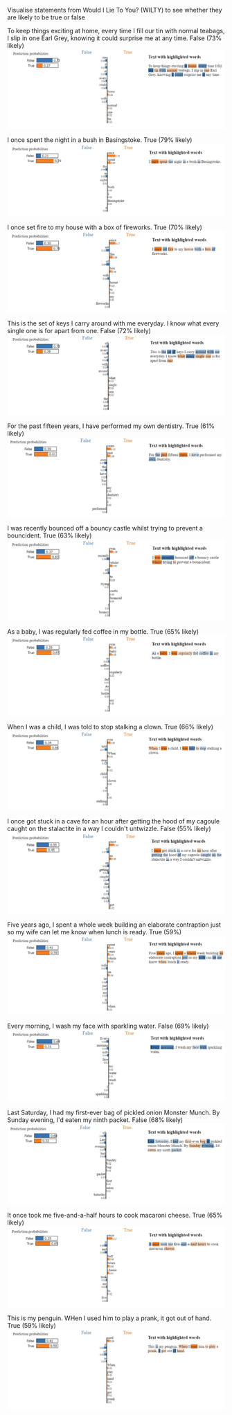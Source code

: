 Visualise statements from Would I Lie To You? (WILTY) to see whether they are likely to be true or false


To keep things exciting at home, every time I fill our tin with normal teabags, I slip in one Earl Grey, knowing it could surprise me at any time.
False (73% likely)
![alt text](https://github.com/emilyslade123/WILTY/blob/main/images/teabags.jpg)

I once spent the night in a bush in Basingstoke.
True (79% likely)
![alt text](https://github.com/emilyslade123/WILTY/blob/main/images/basingstoke.jpg)

I once set fire to my house with a box of fireworks.
True (70% likely)
![alt text](https://github.com/emilyslade123/WILTY/blob/main/images/fireworks.jpg)

This is the set of keys I carry around with me everyday. I know what every single one is for apart from one.
False (72% likely)
![alt text](https://github.com/emilyslade123/WILTY/blob/main/images/keys.jpg)

For the past fifteen years, I have performed my own dentistry.
True (61% likely)
![alt text](https://github.com/emilyslade123/WILTY/blob/main/images/dentistry.jpg)

I was recently bounced off a bouncy castle whilst trying to prevent a bouncident.
True (63% likely)
![alt text](https://github.com/emilyslade123/WILTY/blob/main/images/bouncy-castle.jpg)

As a baby, I was regularly fed coffee in my bottle.
True (65% likely)
![alt text](https://github.com/emilyslade123/WILTY/blob/main/images/coffee.jpg)

When I was a child, I was told to stop stalking a clown.
True (66% likely)
![alt text](https://github.com/emilyslade123/WILTY/blob/main/images/clown.jpg)

I once got stuck in a cave for an hour after getting the hood of my cagoule caught on the stalactite in a way I couldn't untwizzle.
False (55% likely)
![alt text](https://github.com/emilyslade123/WILTY/blob/main/images/cagoule.jpg)

Five years ago, I spent a whole week building an elaborate contraption just so my wife can let me know when lunch is ready.
True (59%)
![alt text](https://github.com/emilyslade123/WILTY/blob/main/images/contraption.jpg)

Every morning, I wash my face with sparkling water.
False (69% likely)
![alt text](https://github.com/emilyslade123/WILTY/blob/main/images/sparkling.jpg)

Last Saturday, I had my first-ever bag of pickled onion Monster Munch. By Sunday evening, I'd eaten my ninth packet.
False (68% likely)
![alt text](https://github.com/emilyslade123/WILTY/blob/main/images/pickled-onion.jpg)

It once took me five-and-a-half hours to cook macaroni cheese.
True (65% likely)
![alt text](https://github.com/emilyslade123/WILTY/blob/main/images/macaroni.jpg)

This is my penguin. WHen I used him to play a prank, it got out of hand.
True (59% likely)
![alt text](https://github.com/emilyslade123/WILTY/blob/main/images/penguin.jpg)
